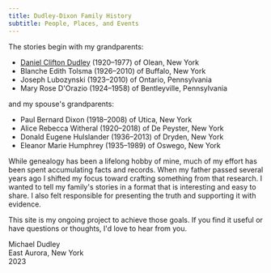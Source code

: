 ```yaml
---
title: Dudley-Dixon Family History
subtitle: People, Places, and Events
---
```


The stories begin with my grandparents:

- [Daniel Clifton Dudley](/people/dudley-daniel-clifton-1920.html) (1920–1977) of Olean, New York
- Blanche Edith Tolsma (1926–2010) of Buffalo, New York
- Joseph Lubozynski (1923–2010) of Ontario, Pennsylvania
- Mary Rose D'Orazio (1924–1958) of Bentleyville, Pennsylvania

and my spouse's grandparents:

- Paul Bernard Dixon (1918–2008) of Utica, New York
- Alice Rebecca Witheral (1920–2018) of De Peyster, New York
- Donald Eugene Hulslander (1936–2013) of Dryden, New York
- Eleanor Marie Humphrey (1935–1989) of Oswego, New York

While genealogy has been a lifelong hobby of mine, much of my effort has been spent accumulating facts and records.
When my father passed several years ago I shifted my focus toward crafting something from that research.
I wanted to tell my family's stories in a format that is interesting and easy to share.
I also felt responsible for presenting the truth and supporting it with evidence.

This site is my ongoing project to achieve those goals.
If you find it useful or have questions or thoughts, I'd love to hear from you.

Michael Dudley\
East Aurora, New York\
2023
